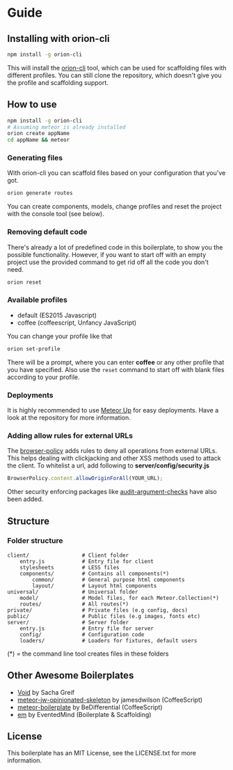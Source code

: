 # Guide

## Installing with orion-cli

```bash
npm install -g orion-cli
```

This will install the [orion-cli](https://github.com/matteodem/orion-cli) tool, which can be used for scaffolding files with different profiles.
You can still clone the repository, which doesn't give you the profile and scaffolding support.

## How to use

```sh
npm install -g orion-cli
# Assuming meteor is already installed
orion create appName
cd appName && meteor
```

### Generating files

With orion-cli you can scaffold files based on your configuration that you've got.

```sh
orion generate routes
```

You can create components, models, change profiles and reset the project with the console tool (see below).


### Removing default code

There's already a lot of predefined code in this boilerplate, to show you the possible functionality. However, if you want to start off with an
empty project use the provided command to get rid off all the code you don't need.

```sh
orion reset
```

### Available profiles

* default (ES2015 Javascript)
* coffee (coffeescript, Unfancy JavaScript)

You can change your profile like that
```sh
orion set-profile
```

There will be a prompt, where you can enter __coffee__ or any other profile that you have specified. Also use the ```reset``` command to start off with blank files according to your profile.

### Deployments

It is highly recommended to use [Meteor Up](https://github.com/arunoda/meteor-up) for easy deployments. 
Have a look at the repository for more information.

### Adding allow rules for external URLs

The [browser-policy](https://atmospherejs.com/meteor/browser-policy) adds rules to deny all operations from external URLs.
This helps dealing with clickjacking and other XSS methods used to attack the client. To whitelist a url, add following to 
__server/config/security.js__

```javascript
BrowserPolicy.content.allowOriginForAll(YOUR_URL);
```

Other security enforcing packages like [audit-argument-checks](https://docs.meteor.com/#/full/auditargumentchecks) have also been added.

## Structure

### Folder structure

```
client/ 				# Client folder
    entry.js            # Entry file for client
    stylesheets         # LESS files
	components/			# Contains all components(*)
	    common/         # General purpose html components
	    layout/         # Layout html components
universal/              # Universal folder
    model/  			# Model files, for each Meteor.Collection(*)
    routes/             # All routes(*)
private/                # Private files (e.g config, docs)
public/                 # Public files (e.g images, fonts etc)
server/					# Server folder
    entry.js            # Entry file for server
    config/             # Configuration code
    loaders/            # Loaders for fixtures, default users
```

(*) = the command line tool creates files in these folders

## Other Awesome Boilerplates

- [Void](https://github.com/SachaG/Void) by Sacha Greif
- [meteor-jw-opinionated-skeleton](https://github.com/jamesdwilson/meteor-jw-opinionated-skeleton) by jamesdwilson (CoffeeScript)
- [meteor-boilerplate](https://github.com/BeDifferential/meteor-boilerplate) by BeDifferential (CoffeeScript)
- [em](https://github.com/EventedMind/em) by EventedMind (Boilerplate & Scaffolding)

## License
This boilerplate has an MIT License, see the LICENSE.txt for more information.
